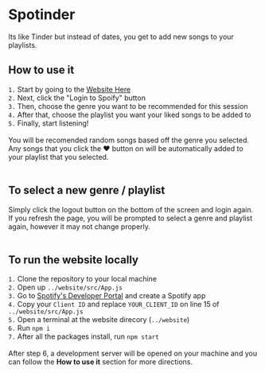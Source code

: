 # Spotinder

Its like Tinder but instead of dates, you get to add new songs to your playlists.

## How to use it
`1.` Start by going to the [Website Here](https://spotinder.dickey.gg) <br>
`2.` Next, click the "Login to Spoify" button <br>
`3.` Then, choose the genre you want to be recommended for this session <br>
`4.` After that, choose the playlist you want your liked songs to be added to <br>
`5.` Finally, start listening! <br>
<br>
You will be recomended random songs based off the genre you selected. Any songs that you click the ❤️ button on will be automatically added to your playlist that you selected.
<br>
<br>
## To select a new genre / playlist
Simply click the logout button on the bottom of the screen and login again. If you refresh the page, you will be prompted to select a genre and playlist again, however it may not change properly.
<br>
<br>
## To run the website locally
`1.` Clone the repository to your local machine <br>
`2.` Open up `../website/src/App.js` <br>
`3.` Go to [Spotify's Developer Portal](https://developer.spotify.com/dashboard) and create a Spotify app <br>
`4.` Copy your `Client ID` and replace `YOUR_CLIENT_ID` on line 15 of `../website/src/App.js` <br>
`5.` Open a terminal at the website direcory (`../website`) <br>
`6.` Run `npm i` <br>
`7.` After all the packages install, run `npm start` <br>
<br>
After step 6, a development server will be opened on your machine and you can follow the **How to use it** section for more directions.
